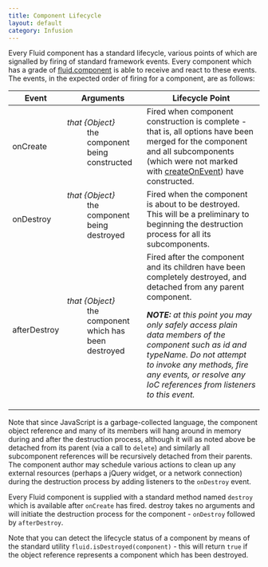```yaml
---
title: Component Lifecycle
layout: default
category: Infusion
---
```


Every Fluid component has a standard lifecycle, various points of which are signalled by firing of standard framework events. Every component which has a grade of [fluid.component](ComponentGrades.md) is able to receive and react to these events. The events, in the expected order of firing for a component, are as follows:

<table>
    <thead>
        <tr>
            <th>Event</th>
            <th>Arguments</th>
            <th>Lifecycle Point</th>
        </tr>
    </thead>
    <tbody>
        <tr>
            <td>onCreate</td>
            <td>
                <dl>
                    <dt><dfn>that {Object}</dfn></dt>
                    <dd>the component being constructed</dd>
                </dl>
            </td>
            <td>
                Fired when component construction is complete - that is, all options have been merged for the component and all subcomponents (which were not marked with <a href="tutorial-gettingStartedWithInfusion/Subcomponents.md">createOnEvent</a>) have constructed.
            </td>
        </tr>
        <tr>
            <td>onDestroy</td>
            <td>
                <dl>
                    <dt><dfn>that {Object}</dfn></dt>
                    <dd>the component being destroyed</dd>
                </dl>
            </td>
            <td>
                Fired when the component is about to be destroyed. This will be a preliminary to beginning the destruction process for all its subcomponents.
            </td>
        </tr>
        <tr>
            <td>afterDestroy</td>
            <td>
            <dl>
                <dt><dfn>that {Object}</dfn></dt>
                <dd>the component which has been destroyed</dd>
            </dl>
            </td>
            <td>
                Fired after the component and its children have been completely destroyed, and detached from any parent component.
                <p>
                    <em><strong>NOTE:</strong> at this point you may only safely access plain data members of the component such as id and typeName. Do not attempt to invoke any methods, fire any events, or resolve any IoC references from listeners to this event.</em>
                </p>
            </td>
        </tr>
    </tbody>
</table>

Note that since JavaScript is a garbage-collected language, the component object reference and many of its members will hang around in memory during and after the destruction process, although it will as noted above be detached from its parent (via a call to `delete`) and similarly all subcomponent references will be recursively detached from their parents. The component author may schedule various actions to clean up any external resources (perhaps a jQuery widget, or a network connection) during the destruction process by adding listeners to the `onDestroy` event.

Every Fluid component is supplied with a standard method named `destroy` which is available after `onCreate` has fired. destroy takes no arguments and will initiate the destruction process for the component - `onDestroy` followed by `afterDestroy`.

Note that you can detect the lifecycle status of a component by means of the standard utility `fluid.isDestroyed(component)` - this will return `true` if the object reference represents a component which has been destroyed.
